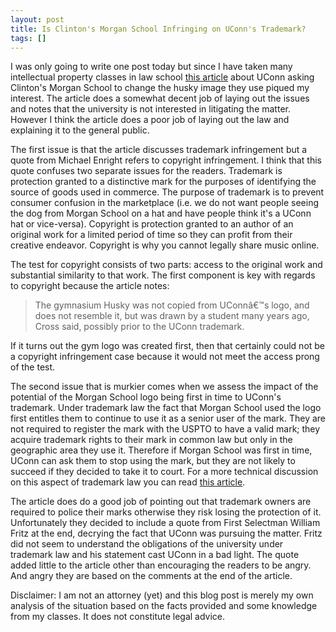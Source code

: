 ```yaml
---
layout: post
title: Is Clinton's Morgan School Infringing on UConn's Trademark?
tags: []
---
```

I was only going to write one post today but since I have taken many intellectual property classes in law school <a href="http://www.nhregister.com/articles/2012/10/22/news/shoreline/doc5085b39012285625970004.txt">this article</a> about UConn asking Clinton's Morgan School to change the husky image they use piqued my interest. The article does a somewhat decent job of laying out the issues and notes that the university is not interested in litigating the matter. However I think the article does a poor job of laying out the law and explaining it to the general public.

The first issue is that the article discusses trademark infringement but a quote from Michael Enright refers to copyright infringement. I think that this quote confuses two separate issues for the readers. Trademark is protection granted to a distinctive mark for the purposes of identifying the source of goods used in commerce. The purpose of trademark is to prevent consumer confusion in the marketplace (i.e. we do not want people seeing the dog from Morgan School on a hat and have people think it's a UConn hat or vice-versa). Copyright is protection granted to an author of an original work for a limited period of time so they can profit from their creative endeavor. Copyright is why you cannot legally share music online.

The test for copyright consists of two parts: access to the original work and substantial similarity to that work. The first component is key with regards to copyright because the article notes:
<blockquote>The gymnasium Husky was not copied from UConnâ€™s logo, and does not resemble it, but was drawn by a student many years ago, Cross said, possibly prior to the UConn trademark.</blockquote>
If it turns out the gym logo was created first, then that certainly could not be a copyright infringement case because it would not meet the access prong of the test.

The second issue that is murkier comes when we assess the impact of the potential of the Morgan School logo being first in time to UConn's trademark. Under trademark law the fact that Morgan School used the logo first entitles them to continue to use it as a senior user of the mark. They are not required to register the mark with the USPTO to have a valid mark; they acquire trademark rights to their mark in common law but only in the geographic area they use it. Therefore if Morgan School was first in time, UConn can ask them to stop using the mark, but they are not likely to succeed if they decided to take it to court. For a more technical discussion on this aspect of trademark law you can read <a href="http://www.fr.com/Prior-User-vs-Federal-Registrant--Whose-Mark-Is-It-Anyway1/">this article</a>.

The article does do a good job of pointing out that trademark owners are required to police their marks otherwise they risk losing the protection of it. Unfortunately they decided to include a quote from First Selectman William Fritz at the end, decrying the fact that UConn was pursuing the matter. Fritz did not seem to understand the obligations of the university under trademark law and his statement cast UConn in a bad light. The quote added little to the article other than encouraging the readers to be angry. And angry they are based on the comments at the end of the article.

Disclaimer: I am not an attorney (yet) and this blog post is merely my own analysis of the situation based on the facts provided and some knowledge from my classes. It does not constitute legal advice.
